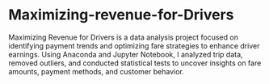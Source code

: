 # Maximizing-revenue-for-Drivers
Maximizing Revenue for Drivers is a data analysis project focused on identifying payment trends and optimizing fare strategies to enhance driver earnings. Using Anaconda and Jupyter Notebook, I analyzed trip data, removed outliers, and conducted statistical tests to uncover insights on fare amounts, payment methods, and customer behavior.
